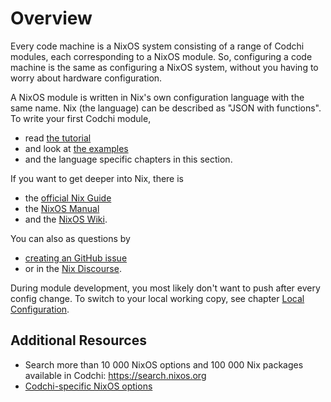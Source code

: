 # Overview

Every code machine is a NixOS system consisting of a range of Codchi modules, each corresponding to a NixOS module. So, configuring a code machine is the same as configuring a NixOS system, without you having to worry about hardware configuration.

A NixOS module is written in Nix's own configuration language with the same name. Nix (the language) can be described as "JSON with functions". To write your first Codchi module, 
- read [the tutorial](./start.md) 
- and look at [the examples](https://github.com/aformatik/codchi/tree/master/nix/examples)
- and the language specific chapters in this section.

If you want to get deeper into Nix, there is
- the [official Nix Guide](https://nix.dev/)
- the [NixOS Manual](https://nixos.org/nixos/manual)
- and the [NixOS Wiki](https://wiki.nixos.org).

You can also as questions by 
- [creating an GitHub issue](https://github.com/aformatik/codchi/issues/new/choose) 
- or in the [Nix Discourse](https://discourse.nixos.org/).

During module development, you most likely don't want to push after every config change. To switch to your local working copy, see chapter [Local Configuration](../start/usage.md#local-configuration>).

## Additional Resources

- Search more than 10 000 NixOS options and 100 000 Nix packages available in Codchi: <https://search.nixos.org>
- [Codchi-specific NixOS options](../options.md)
